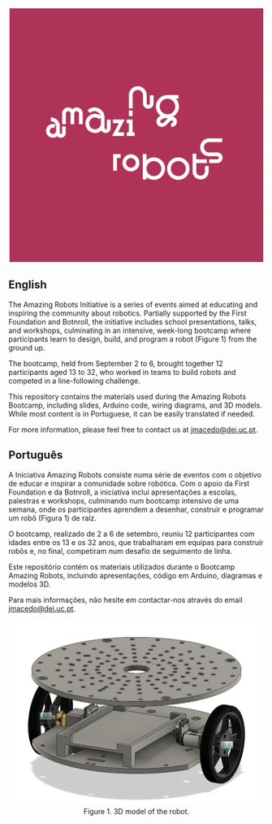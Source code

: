 <center>
  <img src="https://raw.githubusercontent.com/jmacedo175/AmazingRobotsBootcamp/master/Publicity/ProjectPoster.jpeg" alt="Sample Image" width="500">
</center>


<h2>English</h2>
The Amazing Robots Initiative is a series of events aimed at educating and inspiring the community about robotics. Partially supported by the First Foundation and Botnroll, the initiative includes school presentations, talks, and workshops, culminating in an intensive, week-long bootcamp where participants learn to design, build, and program a robot (Figure 1) from the ground up.

The bootcamp, held from September 2 to 6, brought together 12 participants aged 13 to 32, who worked in teams to build robots and competed in a line-following challenge.

This repository contains the materials used during the Amazing Robots Bootcamp, including slides, Arduino code, wiring diagrams, and 3D models. While most content is in Portuguese, it can be easily translated if needed.

For more information, please feel free to contact us at jmacedo@dei.uc.pt.

<h2>Português</h2>
A Iniciativa Amazing Robots consiste numa série de eventos com o objetivo de educar e inspirar a comunidade sobre robótica. Com o apoio da First Foundation e da Botnroll, a iniciativa inclui apresentações a escolas, palestras e workshops, culminando num bootcamp intensivo de uma semana, onde os participantes aprendem a desenhar, construir e programar um robô (Figura 1) de raíz.

O bootcamp, realizado de 2 a 6 de setembro, reuniu 12 participantes com idades entre os 13 e os 32 anos, que trabalharam em equipas para construir robôs e, no final, competiram num desafio de seguimento de linha.

Este repositório contém os materiais utilizados durante o Bootcamp Amazing Robots, incluindo apresentações, código em Arduino, diagramas e modelos 3D.

Para mais informações, não hesite em contactar-nos através do email jmacedo@dei.uc.pt.


<center>
  <img src="https://raw.githubusercontent.com/jmacedo175/AmazingRobotsBootcamp/master/images/robot-model.png" alt="Sample Image" width="500">
  Figure 1. 3D model of the robot.
</center>
